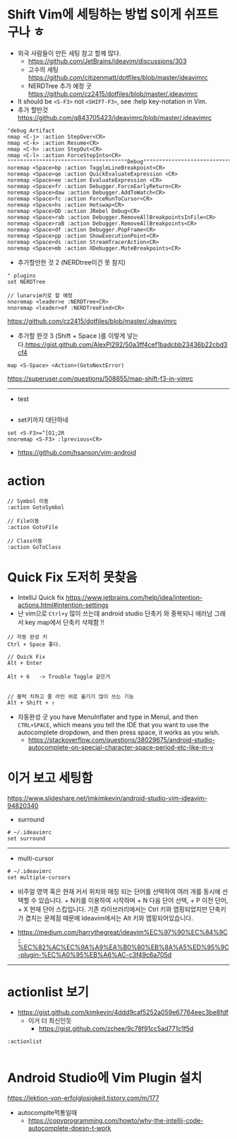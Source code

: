 # Shift Vim에 세팅하는 방법 S이게 쉬프트구나 ㅎ

- 외국 사람들이 만든 세팅 참고 할께 많다.
  - https://github.com/JetBrains/ideavim/discussions/303
  - 고수의 세팅 https://github.com/citizenmatt/dotfiles/blob/master/ideavimrc
  - NERDTree 추가 예정 굿 https://github.com/cz2415/dotfiles/blob/master/.ideavimrc
- It should be ```<S-F3>``` not ```<SHIFT-F3>```, see :help key-notation in Vim.
- 추가 할만것 https://github.com/q843705423/ideavimrc/blob/master/.ideavimrc
```
"debug Artifact
nmap <C-j> :action StepOver<CR>
nmap <C-k> :action Resume<CR>
nmap <C-h> :action StepOut<CR>
nmap <C-l> :action ForceStepInto<CR>
""""""""""""""""""""""""""""""""""""""Debug""""""""""""""""""""""""""""""""""""""
noremap <Space>bp :action ToggleLineBreakpoint<CR>
noremap <Space>qe :action QuickEvaluateExpression <CR>
noremap <Space>ee :action EvaluateExpression <CR>
noremap <Space>fr :action Debugger.ForceEarlyReturn<CR>
noremap <Space>daw :action Debugger.AddToWatch<CR>
noremap <Space>fc :action ForceRunToCursor<CR>
noremap <Space>hs :action Hotswap<CR>
noremap <Space>DD :action JRebel Debug<CR>
noremap <Space>rab :action Debugger.RemoveAllBreakpointsInFile<CR>
noremap <Space>raB :action Debugger.RemoveAllBreakpoints<CR>
noremap <Space>df :action Debugger.PopFrame<CR>
noremap <Space>pp :action ShowExecutionPoint<CR>
noremap <Space>ds :action StreamTracerAction<CR>
noremap <Space>mb :action XDebugger.MuteBreakpoints<CR>
```

- 추가할만한 것 2 (NERDtree이건 못 참지)
```
" plugins
set NERDTree

// lunarvim키로 할 예정
nnoremap <leader>e :NERDTree<CR>
nnoremap <leader>ef :NERDTreeFind<CR>
```
https://github.com/cz2415/dotfiles/blob/master/.ideavimrc
- 추가할 한것 3 (Shift + Space )를 이렇게 넣는다.https://gist.github.com/AlexPl292/50a3ff4cef1badcbb23436b22cbd3cf4
```
map <S-Space> <Action>(GotoNextError)
```
https://superuser.com/questions/508655/map-shift-f3-in-vimrc

<hr>

- test

```

```

- set키까지 대단하네
```
set <S-F3>=^[O1;2R
nnoremap <S-F3> :lprevious<CR>
```

- https://github.com/hsanson/vim-android


# action

```
// Symbol 이동
:action GotoSymbol

// File이동 
:action GotoFile

// Class이동 
:action GoToClass
```

# Quick Fix 도저히 못찾음 
- IntelliJ Quick fix https://www.jetbrains.com/help/idea/intention-actions.html#intention-settings
- 난 vim으로 ```Ctrl+y``` 많이 쓰는데 android studio 단축키 와 중복되니 에러남 그래서 key map에서 단축키 삭제함 !!
```
// 자동 완성 키
Ctrl + Space 좋다. 

// Quick Fix
Alt + Enter

Alt + 6   -> Trouble Toggle 같은거


// 블럭 치하고 줄 라인 위로 옮기기 많이 쓰는 기능
Alt + Shift + ↑

```
- 자동완성 굿 you have MenuInflater and type in MenuI, and then ```CTRL+SPACE```, which means you tell the IDE that you want to use the autocomplete dropdown, and then press space, it works as you wish.
  - https://stackoverflow.com/questions/38029675/android-studio-autocomplete-on-special-character-space-period-etc-like-in-v

# 이거 보고 세팅함 

https://www.slideshare.net/imkimkevin/android-studio-vim-ideavim-94820340

- surround
```
# ~/.ideavimrc
set surround
```
<hr>

- multi-cursor

```
# ~/.ideavimrc
set multiple-cursors
```
- 비주얼 영역 혹은 현재 커서 위치와 매칭 되는 단어를 선택하여 여러 개를 동시에 선택할 수 있습니다. <Alt> + N키를 이용하여 시작하며 <Alt> + N 다음 단어 선택, <Alt> + P 이전 단어, <ALT> + X 현재 단어 스킵입니다. 기존 라이브러리에서는 Ctrl 키와 맵핑되었지만 단축키가 겹치는 문제점 때문에 Ideavim에서는 Alt 키와 맵핑되어있습니다.

- https://medium.com/harrythegreat/ideavim%EC%97%90%EC%84%9C-%EC%82%AC%EC%9A%A9%EA%B0%80%EB%8A%A5%ED%95%9C-plugin-%EC%A0%95%EB%A6%AC-c3f49c6a705d

<hr>

# actionlist 보기 
- https://gist.github.com/kimkevin/4ddd9caf5252a059e67764eec3be8fdf
  - 이거 더 최신인듯
    - https://gist.github.com/zchee/9c78f91cc5ad771c1f5d

```
:actionlist
  
```


# Android Studio에 Vim Plugin 설치 

https://lektion-von-erfolglosigkeit.tistory.com/m/177

- autocomplte먹통일때
  - https://copyprogramming.com/howto/why-the-intellij-code-autocomplete-doesn-t-work
